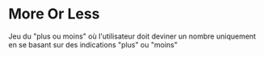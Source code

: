 # More Or Less
Jeu du "plus ou moins" où l'utilisateur doit deviner un nombre uniquement en se basant sur des indications "plus" ou "moins"
